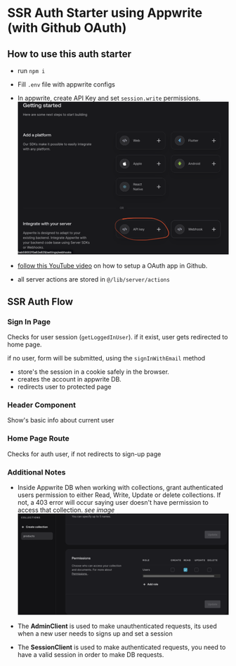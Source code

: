 # SSR Auth Starter using Appwrite (with Github OAuth)

## How to use this auth starter
- run ```npm i``` 
- Fill ```.env``` file with appwrite configs
- In appwrite, create API Key and set ```session.write``` permissions. 
![set collection permissions](public/images/apikey.png)


- [follow this YouTube video](https://www.youtube.com/watch?v=Bx1JqfPROXA) on how to setup a OAuth app in Github.
- all server actions are stored in ```@/lib/server/actions```


## SSR Auth Flow

### Sign In Page

Checks for user session (```getLoggedInUser```). if it exist, user gets redirected to home page.

if no user, form will be submitted, using the ```signInWithEmail``` method 
- store's the session in a cookie safely in the browser. 
- creates the account in appwrite DB.
- redirects user to protected page

### Header Component
Show's basic info about current user

### Home Page Route
Checks for auth user, if not redirects to sign-up page


### Additional Notes
- Inside Appwrite DB when working with collections, grant authenticated users permission to either Read, Write, Update or delete collections. If not, a 403 error will occur saying user doesn't have permission to access that collection.
*see image*
![set collection permissions](public/images/screenshot.png)

- The **AdminClient** is used to make unauthenticated requests, its used when a new user needs to signs up and set a session
- The **SessionClient** is used to make authenticated requests, you need to have a valid session in order to make DB requests.


